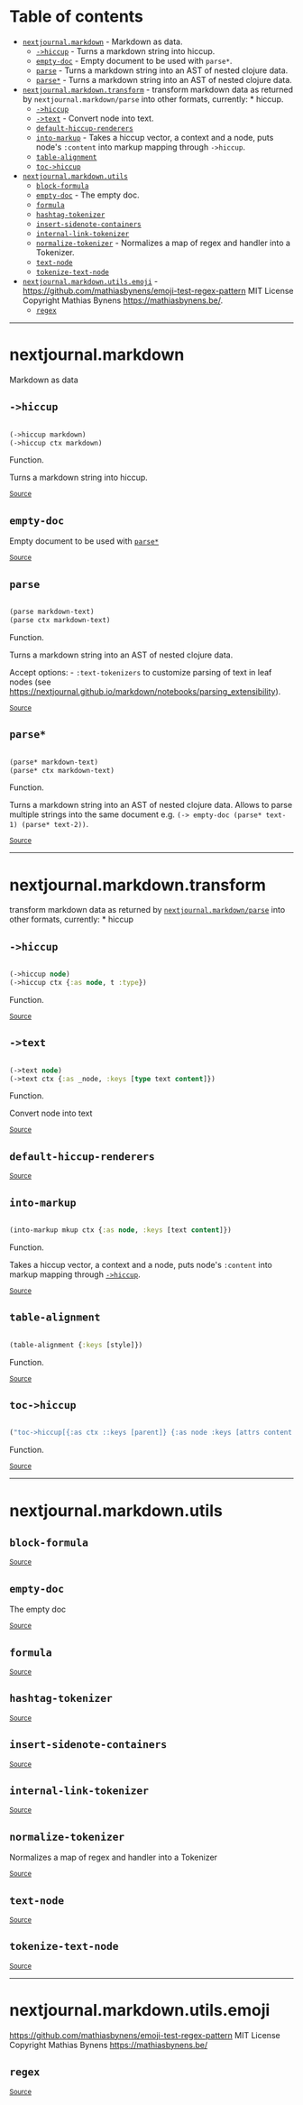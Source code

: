 # Table of contents
-  [`nextjournal.markdown`](#nextjournal.markdown)  - Markdown as data.
    -  [`->hiccup`](#nextjournal.markdown/->hiccup) - Turns a markdown string into hiccup.
    -  [`empty-doc`](#nextjournal.markdown/empty-doc) - Empty document to be used with <code>parse*</code>.
    -  [`parse`](#nextjournal.markdown/parse) - Turns a markdown string into an AST of nested clojure data.
    -  [`parse*`](#nextjournal.markdown/parse*) - Turns a markdown string into an AST of nested clojure data.
-  [`nextjournal.markdown.transform`](#nextjournal.markdown.transform)  - transform markdown data as returned by <code>nextjournal.markdown/parse</code> into other formats, currently: * hiccup.
    -  [`->hiccup`](#nextjournal.markdown.transform/->hiccup)
    -  [`->text`](#nextjournal.markdown.transform/->text) - Convert node into text.
    -  [`default-hiccup-renderers`](#nextjournal.markdown.transform/default-hiccup-renderers)
    -  [`into-markup`](#nextjournal.markdown.transform/into-markup) - Takes a hiccup vector, a context and a node, puts node's <code>:content</code> into markup mapping through <code>-&gt;hiccup</code>.
    -  [`table-alignment`](#nextjournal.markdown.transform/table-alignment)
    -  [`toc->hiccup`](#nextjournal.markdown.transform/toc->hiccup)
-  [`nextjournal.markdown.utils`](#nextjournal.markdown.utils) 
    -  [`block-formula`](#nextjournal.markdown.utils/block-formula)
    -  [`empty-doc`](#nextjournal.markdown.utils/empty-doc) - The empty doc.
    -  [`formula`](#nextjournal.markdown.utils/formula)
    -  [`hashtag-tokenizer`](#nextjournal.markdown.utils/hashtag-tokenizer)
    -  [`insert-sidenote-containers`](#nextjournal.markdown.utils/insert-sidenote-containers)
    -  [`internal-link-tokenizer`](#nextjournal.markdown.utils/internal-link-tokenizer)
    -  [`normalize-tokenizer`](#nextjournal.markdown.utils/normalize-tokenizer) - Normalizes a map of regex and handler into a Tokenizer.
    -  [`text-node`](#nextjournal.markdown.utils/text-node)
    -  [`tokenize-text-node`](#nextjournal.markdown.utils/tokenize-text-node)
-  [`nextjournal.markdown.utils.emoji`](#nextjournal.markdown.utils.emoji)  - https://github.com/mathiasbynens/emoji-test-regex-pattern MIT License Copyright Mathias Bynens <https://mathiasbynens.be/>.
    -  [`regex`](#nextjournal.markdown.utils.emoji/regex)

-----
# <a name="nextjournal.markdown">nextjournal.markdown</a>


Markdown as data




## <a name="nextjournal.markdown/->hiccup">`->hiccup`</a>
``` clojure

(->hiccup markdown)
(->hiccup ctx markdown)
```
Function.

Turns a markdown string into hiccup.
<p><sub><a href="https://github.com/nextjournal/markdown/blob/main/src/nextjournal/markdown.cljc#L48-L55">Source</a></sub></p>

## <a name="nextjournal.markdown/empty-doc">`empty-doc`</a>




Empty document to be used with [`parse*`](#nextjournal.markdown/parse*)
<p><sub><a href="https://github.com/nextjournal/markdown/blob/main/src/nextjournal/markdown.cljc#L8-L10">Source</a></sub></p>

## <a name="nextjournal.markdown/parse">`parse`</a>
``` clojure

(parse markdown-text)
(parse ctx markdown-text)
```
Function.

Turns a markdown string into an AST of nested clojure data.

  Accept options:
    - `:text-tokenizers` to customize parsing of text in leaf nodes (see https://nextjournal.github.io/markdown/notebooks/parsing_extensibility).
  
<p><sub><a href="https://github.com/nextjournal/markdown/blob/main/src/nextjournal/markdown.cljc#L22-L37">Source</a></sub></p>

## <a name="nextjournal.markdown/parse*">`parse*`</a>
``` clojure

(parse* markdown-text)
(parse* ctx markdown-text)
```
Function.

Turns a markdown string into an AST of nested clojure data.
  Allows to parse multiple strings into the same document
  e.g. `(-> empty-doc (parse* text-1) (parse* text-2))`.
<p><sub><a href="https://github.com/nextjournal/markdown/blob/main/src/nextjournal/markdown.cljc#L12-L20">Source</a></sub></p>

-----
# <a name="nextjournal.markdown.transform">nextjournal.markdown.transform</a>


transform markdown data as returned by [`nextjournal.markdown/parse`](#nextjournal.markdown/parse) into other formats, currently:
     * hiccup




## <a name="nextjournal.markdown.transform/->hiccup">`->hiccup`</a>
``` clojure

(->hiccup node)
(->hiccup ctx {:as node, t :type})
```
Function.
<p><sub><a href="https://github.com/nextjournal/markdown/blob/main/src/nextjournal/markdown/transform.cljc#L153-L162">Source</a></sub></p>

## <a name="nextjournal.markdown.transform/->text">`->text`</a>
``` clojure

(->text node)
(->text ctx {:as _node, :keys [type text content]})
```
Function.

Convert node into text
<p><sub><a href="https://github.com/nextjournal/markdown/blob/main/src/nextjournal/markdown/transform.cljc#L8-L14">Source</a></sub></p>

## <a name="nextjournal.markdown.transform/default-hiccup-renderers">`default-hiccup-renderers`</a>



<p><sub><a href="https://github.com/nextjournal/markdown/blob/main/src/nextjournal/markdown/transform.cljc#L71-L151">Source</a></sub></p>

## <a name="nextjournal.markdown.transform/into-markup">`into-markup`</a>
``` clojure

(into-markup mkup ctx {:as node, :keys [text content]})
```
Function.

Takes a hiccup vector, a context and a node, puts node's `:content` into markup mapping through [`->hiccup`](#nextjournal.markdown.transform/->hiccup).
<p><sub><a href="https://github.com/nextjournal/markdown/blob/main/src/nextjournal/markdown/transform.cljc#L30-L37">Source</a></sub></p>

## <a name="nextjournal.markdown.transform/table-alignment">`table-alignment`</a>
``` clojure

(table-alignment {:keys [style]})
```
Function.
<p><sub><a href="https://github.com/nextjournal/markdown/blob/main/src/nextjournal/markdown/transform.cljc#L21-L24">Source</a></sub></p>

## <a name="nextjournal.markdown.transform/toc->hiccup">`toc->hiccup`</a>
``` clojure

("toc->hiccup[{:as ctx ::keys [parent]} {:as node :keys [attrs content children]}]")
```
Function.
<p><sub><a href="https://github.com/nextjournal/markdown/blob/main/src/nextjournal/markdown/transform.cljc#L39-L51">Source</a></sub></p>

-----
# <a name="nextjournal.markdown.utils">nextjournal.markdown.utils</a>






## <a name="nextjournal.markdown.utils/block-formula">`block-formula`</a>



<p><sub><a href="https://github.com/nextjournal/markdown/blob/main/src/nextjournal/markdown/utils.cljc#L23-L23">Source</a></sub></p>

## <a name="nextjournal.markdown.utils/empty-doc">`empty-doc`</a>




The empty doc
<p><sub><a href="https://github.com/nextjournal/markdown/blob/main/src/nextjournal/markdown/utils.cljc#L5-L7">Source</a></sub></p>

## <a name="nextjournal.markdown.utils/formula">`formula`</a>



<p><sub><a href="https://github.com/nextjournal/markdown/blob/main/src/nextjournal/markdown/utils.cljc#L21-L21">Source</a></sub></p>

## <a name="nextjournal.markdown.utils/hashtag-tokenizer">`hashtag-tokenizer`</a>



<p><sub><a href="https://github.com/nextjournal/markdown/blob/main/src/nextjournal/markdown/utils.cljc#L13-L13">Source</a></sub></p>

## <a name="nextjournal.markdown.utils/insert-sidenote-containers">`insert-sidenote-containers`</a>



<p><sub><a href="https://github.com/nextjournal/markdown/blob/main/src/nextjournal/markdown/utils.cljc#L17-L17">Source</a></sub></p>

## <a name="nextjournal.markdown.utils/internal-link-tokenizer">`internal-link-tokenizer`</a>



<p><sub><a href="https://github.com/nextjournal/markdown/blob/main/src/nextjournal/markdown/utils.cljc#L15-L15">Source</a></sub></p>

## <a name="nextjournal.markdown.utils/normalize-tokenizer">`normalize-tokenizer`</a>




Normalizes a map of regex and handler into a Tokenizer
<p><sub><a href="https://github.com/nextjournal/markdown/blob/main/src/nextjournal/markdown/utils.cljc#L9-L11">Source</a></sub></p>

## <a name="nextjournal.markdown.utils/text-node">`text-node`</a>



<p><sub><a href="https://github.com/nextjournal/markdown/blob/main/src/nextjournal/markdown/utils.cljc#L19-L19">Source</a></sub></p>

## <a name="nextjournal.markdown.utils/tokenize-text-node">`tokenize-text-node`</a>



<p><sub><a href="https://github.com/nextjournal/markdown/blob/main/src/nextjournal/markdown/utils.cljc#L25-L25">Source</a></sub></p>

-----
# <a name="nextjournal.markdown.utils.emoji">nextjournal.markdown.utils.emoji</a>


https://github.com/mathiasbynens/emoji-test-regex-pattern
  MIT License
  Copyright Mathias Bynens <https://mathiasbynens.be/>




## <a name="nextjournal.markdown.utils.emoji/regex">`regex`</a>



<p><sub><a href="https://github.com/nextjournal/markdown/blob/main/src/nextjournal/markdown/utils/emoji.cljc#L15-L16">Source</a></sub></p>
